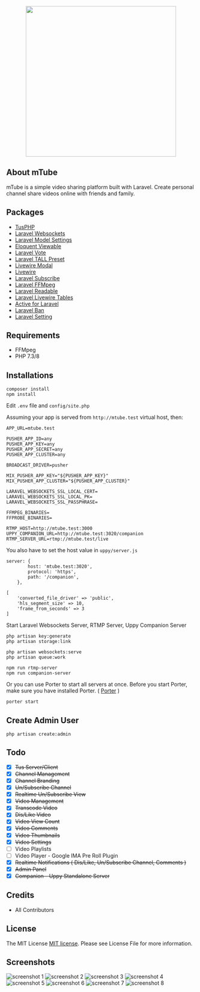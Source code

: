 <p align="center">
<img src="https://raw.githubusercontent.com/PHPJunior/mtube/master/public/images/logo.png" width="400">
</p>

## About mTube
mTube is a simple video sharing platform built with Laravel. Create personal channel share videos online with friends and family.

## Packages
- [TusPHP](https://github.com/ankitpokhrel/tus-php)
- [Laravel Websockets](https://github.com/beyondcode/laravel-websockets)
- [Laravel Model Settings](https://github.com/cklmercer/laravel-model-settings)
- [Eloquent Viewable](https://github.com/cyrildewit/eloquent-viewable)
- [Laravel Vote](https://github.com/jcc/laravel-vote)
- [Laravel TALL Preset](https://github.com/laravel-frontend-presets/tall)
- [Livewire Modal](https://github.com/livewire-ui/modal)
- [Livewire](https://github.com/livewire/livewire)
- [Laravel Subscribe](https://github.com/overtrue/laravel-subscribe)
- [Laravel FFMpeg](https://github.com/protonemedia/laravel-ffmpeg)
- [Laravel Readable](https://github.com/Pharaonic/laravel-readable)
- [Laravel Livewire Tables](https://github.com/rappasoft/laravel-livewire-tables)
- [Active for Laravel](https://github.com/dwightwatson/active)
- [Laravel Ban](https://github.com/cybercog/laravel-ban)
- [Laravel Setting](https://github.com/akaunting/laravel-setting)

## Requirements
- FFMpeg
- PHP 7.3/8

## Installations
```
composer install
npm install
```

Edit `.env` file and `config/site.php`


Assuming your app is served from `http://mtube.test` virtual host, then:
``` 
APP_URL=mtube.test

PUSHER_APP_ID=any
PUSHER_APP_KEY=any
PUSHER_APP_SECRET=any
PUSHER_APP_CLUSTER=any

BROADCAST_DRIVER=pusher

MIX_PUSHER_APP_KEY="${PUSHER_APP_KEY}"
MIX_PUSHER_APP_CLUSTER="${PUSHER_APP_CLUSTER}"

LARAVEL_WEBSOCKETS_SSL_LOCAL_CERT=
LARAVEL_WEBSOCKETS_SSL_LOCAL_PK=
LARAVEL_WEBSOCKETS_SSL_PASSPHRASE=

FFMPEG_BINARIES=
FFPROBE_BINARIES=

RTMP_HOST=http://mtube.test:3000
UPPY_COMPANION_URL=http://mtube.test:3020/companion
RTMP_SERVER_URL=rtmp://mtube.test/live
```

You also have to set the host value in `uppy/server.js`

```
server: {
        host: 'mtube.test:3020',
        protocol: 'https',
        path: '/companion',
    },
```

``` 
[
    'converted_file_driver' => 'public',
    'hls_segment_size' => 10,
    'frame_from_seconds' => 3
]
```
Start Laravel Websockets Server, RTMP Server, Uppy Companion Server

```
php artisan key:generate
php artisan storage:link

php artisan websockets:serve
php artisan queue:work

npm run rtmp-server
npm run companion-server
```

Or you can use Porter to start all servers at once.
Before you start Porter, make sure you have installed Porter. ( [Porter](https://github.com/anystack-sh/porter) )
```
porter start	 
```

## Create Admin User
```
php artisan create:admin
```

## Todo
- [x] ~~Tus Server/Client~~
- [x] ~~Channel Management~~
- [x] ~~Channel Branding~~
- [x] ~~Un/Subscribe Channel~~
- [x] ~~Realtime Un/Subscribe View~~
- [x] ~~Video Management~~
- [x] ~~Transcode Video~~
- [x] ~~Dis/Like Video~~
- [x] ~~Video View Count~~
- [x] ~~Video Comments~~
- [x] ~~Video Thumbnails~~
- [x] ~~Video Settings~~
- [ ] Video Playlists
- [ ] Video Player - Google IMA Pre Roll Plugin
- [x] ~~Realtime Notifications ( Dis/Like, Un/Subscribe Channel, Comments )~~
- [x] ~~Admin Panel~~
- [x] ~~Companion - Uppy Standalone Server~~

## Credits
- All Contributors

## License
The MIT License [MIT license](https://opensource.org/licenses/MIT). Please see License File for more information.

## Screenshots
![screenshot 1](art/1.png)
![screenshot 2](art/2.png)
![screenshot 3](art/3.png)
![screenshot 4](art/4.png)
![screenshot 5](art/5.png)
![screenshot 6](art/6.png)
![screenshot 7](art/7.png)
![screenshot 8](art/8.png)
